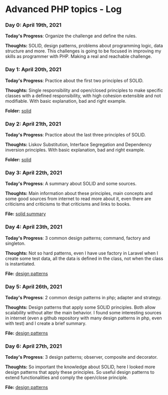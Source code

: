 # Advanced PHP topics - Log

### Day 0: April 19th, 2021

**Today's Progress**: Organize the challenge and define the rules.

**Thoughts:** SOLID, design patterns, problems about programming logic, data structure and more. This challenges is going to be focused in improving my skills as programmer with PHP. Making a real and reachable challenge.

### Day 1: April 20th, 2021

**Today's Progress**: Practice about the first two principles of SOLID.

**Thoughts:** Single responsibility and open/closed principles to make specific classes with a defined responsibility, with high cohesion extensible and not modifiable. With basic explanation, bad and right example.

**Folder:** [solid](solid)

### Day 2: April 21th, 2021

**Today's Progress**: Practice about the last three principles of SOLID.

**Thoughts:** Liskov Substitution, Interface Segregation and Dependency inversion principles. With basic explanation, bad and right example.

**Folder:** [solid](solid)

### Day 3: April 22th, 2021

**Today's Progress**: A summary about SOLID and some sources.

**Thoughts:** Main information about these principles, main concepts and some good sources from internet to read more about it, even there are criticisms and criticisms to that criticisms and links to books.

**File:** [solid summary](solid/0-solid-summary.md)

### Day 4: April 23th, 2021

**Today's Progress**: 3 common design patterns; command, factory and singleton.

**Thoughts:** Not so hard patterns, even I have use factory in Laravel when I create some test data, all the data is defined in the class, not when the class is instantiated.

**File:** [design patterns](design-patterns/creational)

### Day 5: April 26th, 2021

**Today's Progress**: 2 common design patterns in php; adapter and strategy.

**Thoughts:** Design patterns that apply some SOLID principles. Both allow scalability without alter the main behavior. I found some interesting sources in internet (even a github repository with many design patterns in php, even with test) and I create a brief summary.

**File:** [design patterns](design-patterns/design-patterns.md)

### Day 6: April 27th, 2021

**Today's Progress**: 3 design patterns; observer, composite and decorator.

**Thoughts:** So important the knowledge about SOLID, here I looked more design patterns that apply these principles. So useful design patterns to extend functionalities and comply the open/close principle.

**File:** [design patterns](design-patterns/design-patterns.md)

